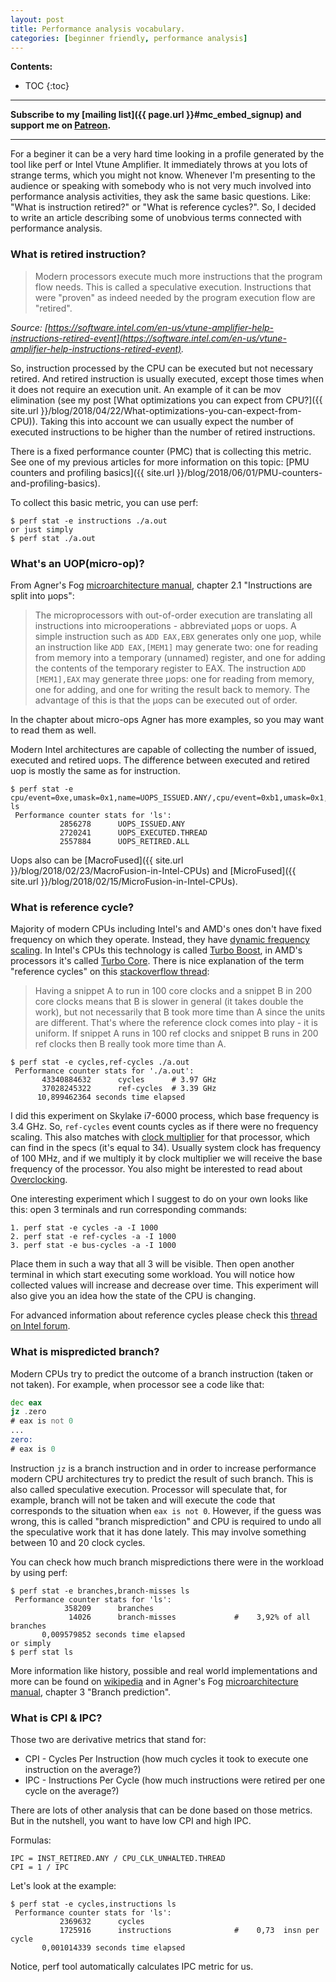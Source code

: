 ```yaml
---
layout: post
title: Performance analysis vocabulary.
categories: [beginner friendly, performance analysis]
---
```


**Contents:**
* TOC
{:toc}

------
**Subscribe to my [mailing list]({{ page.url }}#mc_embed_signup) and support me on [Patreon](https://www.patreon.com/dendibakh).**

------

For a beginer it can be a very hard time looking in a profile generated by the tool like perf or Intel Vtune Amplifier. It immediately throws at you lots of strange terms, which you might not know. Whenever I'm presenting to the audience or speaking with somebody who is not very much involved into performance analysis activities, they ask the same basic questions. Like: "What is instruction retired?" or "What is reference cycles?". So, I decided to write an article describing some of unobvious terms connected with performance analysis.

### What is retired instruction?

> Modern processors execute much more instructions that the program flow needs. This is called a speculative execution. Instructions that were "proven" as indeed needed by the program execution flow are "retired".

*Source: [https://software.intel.com/en-us/vtune-amplifier-help-instructions-retired-event](https://software.intel.com/en-us/vtune-amplifier-help-instructions-retired-event).*

So, instruction processed by the CPU can be executed but not necessary retired. And retired instruction is usually executed, except those times when it does not require an execution unit. An example of it can be mov elimination (see my post [What optimizations you can expect from CPU?]({{ site.url }}/blog/2018/04/22/What-optimizations-you-can-expect-from-CPU)). Taking this into account we can usually expect the number of executed instructions to be higher than the number of retired instructions.

There is a fixed performance counter (PMC) that is collecting this metric. See one of my previous articles for more information on this topic: [PMU counters and profiling basics]({{ site.url }}/blog/2018/06/01/PMU-counters-and-profiling-basics).

To collect this basic metric, you can use perf:
```
$ perf stat -e instructions ./a.out
or just simply
$ perf stat ./a.out
```

### What's an UOP(micro-op)?

From Agner's Fog [microarchitecture manual](www.agner.org/optimize/microarchitecture.pdf), chapter 2.1 "Instructions are split into µops":
> The microprocessors with out-of-order execution are translating all instructions into microoperations - abbreviated µops or uops. A simple instruction such as `ADD EAX,EBX` generates only one µop, while an instruction like `ADD EAX,[MEM1]` may generate two: one for reading from memory into a temporary (unnamed) register, and one for adding the contents of the temporary register to EAX. The instruction `ADD [MEM1],EAX` may generate three µops: one for reading from memory, one for adding, and one for writing the result back to memory. The advantage of this is that the µops can be executed out of order.

In the chapter about micro-ops Agner has more examples, so you may want to read them as well. 

Modern Intel architectures are capable of collecting the number of issued, executed and retired uops. The difference between executed and retired uop is mostly the same as for instruction.

```
$ perf stat -e cpu/event=0xe,umask=0x1,name=UOPS_ISSUED.ANY/,cpu/event=0xb1,umask=0x1,name=UOPS_EXECUTED.THREAD/,cpu/event=0xc2,umask=0x1,name=UOPS_RETIRED.ALL/ ls
 Performance counter stats for 'ls':
           2856278      UOPS_ISSUED.ANY                                             
           2720241      UOPS_EXECUTED.THREAD                                        
           2557884      UOPS_RETIRED.ALL
```

Uops also can be [MacroFused]({{ site.url }}/blog/2018/02/23/MacroFusion-in-Intel-CPUs) and [MicroFused]({{ site.url }}/blog/2018/02/15/MicroFusion-in-Intel-CPUs). 

### What is reference cycle?

Majority of modern CPUs including Intel's and AMD's ones don't have fixed frequency on which they operate. Instead, they have [dynamic frequency scaling](https://en.wikipedia.org/wiki/Dynamic_frequency_scaling). In Intel's CPUs this technology is called [Turbo Boost](https://en.wikipedia.org/wiki/Intel_Turbo_Boost), in AMD's processors it's called [Turbo Core](https://en.wikipedia.org/wiki/AMD_Turbo_Core). There is nice explanation of the term "reference cycles" on this [stackoverflow thread](https://stackoverflow.com/questions/43356721/papi-what-does-clock-reference-cycles-mean):
> Having a snippet A to run in 100 core clocks and a snippet B in 200 core clocks means that B is slower in general (it takes double the work), but not necessarily that B took more time than A since the units are different. That's where the reference clock comes into play - it is uniform.
If snippet A runs in 100 ref clocks and snippet B runs in 200 ref clocks then B really took more time than A.

```
$ perf stat -e cycles,ref-cycles ./a.out
 Performance counter stats for './a.out':
       43340884632      cycles		# 3.97 GHz
       37028245322      ref-cycles	# 3.39 GHz
      10,899462364 seconds time elapsed
```

I did this experiment on Skylake i7-6000 process, which base frequency is 3.4 GHz. So, `ref-cycles` event counts cycles as if there were no frequency scaling. This also matches with [clock multiplier](https://en.wikipedia.org/wiki/CPU_multiplier) for that processor, which can find in the specs (it's equal to 34). Usually system clock has frequency of 100 MHz, and if we multiply it by clock multiplier we will receive the base frequency of the processor. You also might be interested to read about [Overclocking](https://en.wikipedia.org/wiki/Overclocking).

One interesting experiment which I suggest to do on your own looks like this: open 3 terminals and run corresponding commands:
```
1. perf stat -e cycles -a -I 1000
2. perf stat -e ref-cycles -a -I 1000
3. perf stat -e bus-cycles -a -I 1000
```
Place them in such a way that all 3 will be visible. Then open another terminal in which start executing some workload. You will notice how collected values will increase and decrease over time. This experiment will also give you an idea how the state of the CPU is changing.

For advanced information about reference cycles please check this [thread on Intel forum](https://software.intel.com/en-us/forums/software-tuning-performance-optimization-platform-monitoring/topic/597903).

### What is mispredicted branch?

Modern CPUs try to predict the outcome of a branch instruction (taken or not taken). For example, when processor see a code like that:
```asm
dec eax
jz .zero
# eax is not 0
...
zero:
# eax is 0
```

Instruction `jz` is a branch instruction and in order to increase performance modern CPU architectures try to predict the result of such branch. This is also called speculative execution. Processor will speculate that, for example, branch will not be taken and will execute the code that corresponds to the situation when `eax is not 0`. However, if the guess was wrong, this is called "branch misprediction" and CPU is required to undo all the speculative work that it has done lately. This may involve something between 10 and 20 clock cycles.

You can check how much branch mispredictions there were in the workload by using perf:
```
$ perf stat -e branches,branch-misses ls
 Performance counter stats for 'ls':
            358209      branches                                                    
             14026      branch-misses             #    3,92% of all branches        
       0,009579852 seconds time elapsed
or simply
$ perf stat ls
```

More information like history, possible and real world implementations and more can be found on [wikipedia](https://en.wikipedia.org/wiki/Branch_predictor) and in Agner's Fog [microarchitecture manual](www.agner.org/optimize/microarchitecture.pdf), chapter 3 "Branch prediction".

### What is CPI & IPC?

Those two are derivative metrics that stand for:
* CPI - Cycles Per Instruction (how much cycles it took to execute one instruction on the average?)
* IPC - Instructions Per Cycle (how much instructions were retired per one cycle on the average?)

There are lots of other analysis that can be done based on those metrics. But in the nutshell, you want to have low CPI and high IPC. 

Formulas:
```
IPC = INST_RETIRED.ANY / CPU_CLK_UNHALTED.THREAD
CPI = 1 / IPC
```

Let's look at the example:

```
$ perf stat -e cycles,instructions ls
 Performance counter stats for 'ls':
           2369632      cycles                                                      
           1725916      instructions              #    0,73  insn per cycle         
       0,001014339 seconds time elapsed
```

Notice, perf tool automatically calculates IPC metric for us.
